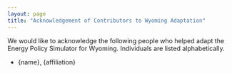 ```yaml
---
layout: page
title: "Acknowledgement of Contributors to Wyoming Adaptation"
---
```


We would like to acknowledge the following people who helped adapt the Energy Policy Simulator for Wyoming.  Individuals are listed alphabetically.

* {name}, {affiliation}

